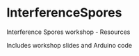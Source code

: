 # InterferenceSpores
Interference Spores workshop - Resources 

Includes workshop slides and Arduino code
